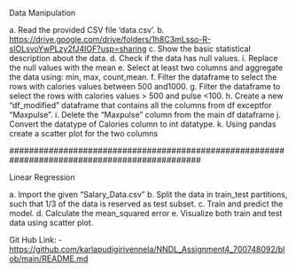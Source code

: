 Data Manipulation

a. Read the provided CSV file ‘data.csv’. b. https://drive.google.com/drive/folders/1h8C3mLsso-R-sIOLsvoYwPLzy2fJ4IOF?usp=sharing c. Show the basic statistical description about the data. d. Check if the data has null values. i. Replace the null values with the mean e. Select at least two columns and aggregate the data using: min, max, count,mean. f. Filter the dataframe to select the rows with calories values between 500 and1000. g. Filter the dataframe to select the rows with calories values > 500 and pulse <100. h. Create a new “df_modified” dataframe that contains all the columns from df exceptfor “Maxpulse”. i. Delete the “Maxpulse” column from the main df dataframe j. Convert the datatype of Calories column to int datatype. k. Using pandas create a scatter plot for the two columns

###############################################################################################

Linear Regression

a. Import the given “Salary_Data.csv” b. Split the data in train_test partitions, such that 1/3 of the data is reserved as test subset. c. Train and predict the model. d. Calculate the mean_squared error e. Visualize both train and test data using scatter plot.

Git Hub Link: -https://github.com/karlapudigirivennela/NNDL_Assignment4_700748092/blob/main/README.md 
